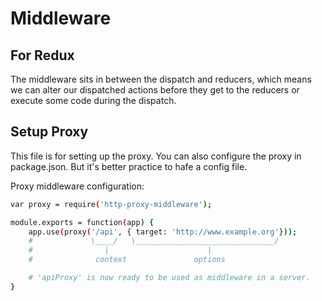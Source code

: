 # Middleware

## For Redux
The middleware sits in between the dispatch and reducers, which means we can alter our dispatched actions before they get to the reducers or execute some code during the dispatch.

## Setup Proxy

This file is for setting up the proxy. You can also configure the proxy in package.json. But it's better practice to hafe a config file.

Proxy middleware configuration:

```bash
var proxy = require('http-proxy-middleware');

module.exports = function(app) {
    app.use(proxy('/api', { target: 'http://www.example.org'}));
    #             \____/   \_______________________________/
    #                |                      |
    #              context               options

    # 'apiProxy' is now ready to be used as middleware in a server.
}
```
